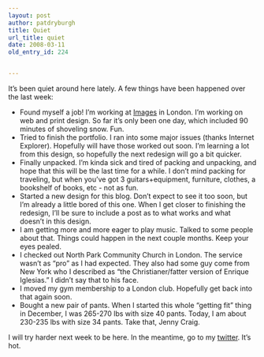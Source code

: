 ```yaml
---
layout: post
author: patdryburgh
title: Quiet
url_title: quiet
date: 2008-03-11
old_entry_id: 224


---
```


It’s been quiet around here lately.  A few things have been happened over the last week:

- Found myself a job! I’m working at [Images](http://images.ca) in London. I’m working on web and print design. So far it’s only been one day, which included 90 minutes of shoveling snow. Fun.
- Tried to finish the portfolio. I ran into some major issues (thanks Internet Explorer). Hopefully will have those worked out soon. I’m learning a lot from this design, so hopefully the next redesign will go a bit quicker.
- Finally unpacked. I’m kinda sick and tired of packing and unpacking, and hope that this will be the last time for a while. I don’t mind packing for traveling, but when you’ve got 3 guitars+equipment, furniture, clothes, a bookshelf of books, etc - not as fun.
- Started a new design for this blog. Don’t expect to see it too soon, but I’m already a little bored of this one. When I get closer to finishing the redesign, I’ll be sure to include a post as to what works and what doesn’t in this design.
- I am getting more and more eager to play music. Talked to some people about that. Things could happen in the next couple months. Keep your eyes pealed.
- I checked out North Park Community Church in London. The service wasn’t as “pro” as I had expected. They also had some guy come from New York who I described as “the Christianer/fatter version of Enrique Iglesias.” I didn’t say that to his face.
- I moved my gym membership to a London club. Hopefully get back into that again soon.
- Bought a new pair of pants. When I started this whole “getting fit” thing in December, I was 265-270 lbs with size 40 pants. Today, I am about 230-235 lbs with size 34 pants.  Take that, Jenny Craig.

I will try harder next week to be here. In the meantime, go to my [twitter](http://twitter.com/patdryburgh). It’s hot.